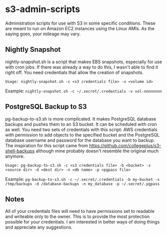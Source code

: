 s3-admin-scripts
================

Administration scripts for use with S3 in some specific conditions.  These are meant to run on Amazon EC2 instances using the Linux AMIs.  As the saying goes, your mileage may vary.

Nightly Snapshot
-----

nightly-snapshot.sh is a script that makes EBS snapshots, especially for use with cron jobs.  If there was already a way to do this, I wasn't able to find it right off.  You need credentials that allow the creation of snapshots.

    Usage: nightly-snapshot.sh -c <s3 credentials file> -v <volume id>

Example: `nightly-snapshot.sh -c ~/.secret/.credentials -v vol-nnnnnnnn`


PostgreSQL Backup to S3
-----

pg-backup-to-s3.sh is more complicated.  It makes PostgreSQL database backups and pushes them to an S3 bucket.  It can be scheduled with cron as well.  You need two sets of credentials with this script: AWS credentials with permission to add objects to the specified bucket and the PostgreSQL database username and password for the database you want to backup.  The inspiration for this script came from https://github.com/collegeplus/s3-shell-backups although mine probably doesn't resemble the original much anymore.

    Usage: pg-backup-to-s3.sh -c <s3 credentials file> -b <bucket> -s <source dir> -d <dest dir> -n <db name> -p <pgpass file>

Example: `pg-backup-to-s3.sh -c ~/.secret/.credentials -b my-bucket -s /tmp/backups -d /database-backups -n my_database -p ~/.secret/.pgpass`

Notes
-----

All of your credentials files will need to have permissions set to readable and writeable only to the owner.  This is to provide the most protection possible for your credentials.  I am interested in better ways of doing things and appreciate any suggestions.
